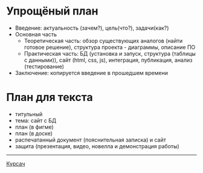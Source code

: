 # Упрощёный план
- Введение: актуальность (зачем?), цель(что?), задачи(как?) 
- Основная часть
  - Теоретическая часть: обзор существующих аналогов (найти готовое решение), структура проекта - диаграммы,  описание ПО
  - Практическая часть: БД (установка и запуск, структура (таблицы с данными)), сайт (html, css, js), интеграция, публикация, анализ (тестирование) 
- Заключение: копируется введение в прошедшем времени
# План для текста
- титульный
- тема: сайт с БД
- план (в фигме)
- план (в доске)
- распечатанный документ (пояснительная записка) и сайт
- защита  (презентация, видео, новелла и демонстрация работы)
____
[Курсач]([https://docs.google.com/document/d/1A-4M-D9yJOZs8UoMVCT7LkAoui95QYgUGn9CmSt9t3o/edit?usp=sharing](https://drive.google.com/drive/folders/1JoT7SHetVwSOSgB-naNBH_1yFtRxZYgg?usp=sharing)https://drive.google.com/drive/folders/1JoT7SHetVwSOSgB-naNBH_1yFtRxZYgg?usp=sharing)
